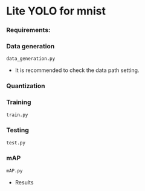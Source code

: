 # Lite YOLO for mnist

### Requirements:

### Data generation
```python
data_generation.py
```
- It is recommended to check the data path setting.
### Quantization

### Training
```python
train.py
```
### Testing
```python
test.py
```
### mAP
```python
mAP.py
```
* Results
